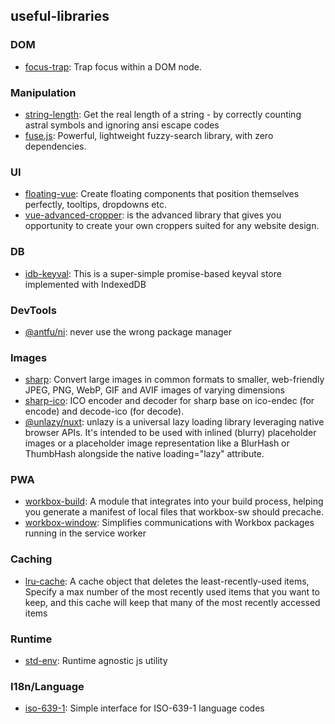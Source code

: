 ## useful-libraries

### DOM
- [focus-trap](https://www.npmjs.com/package/focus-trap): Trap focus within a DOM node.

### Manipulation
- [string-length](https://www.npmjs.com/package/string-length): Get the real length of a string - by correctly counting astral symbols and ignoring ansi escape codes
- [fuse.js](https://www.fusejs.io/): Powerful, lightweight fuzzy-search library, with zero dependencies. 

### UI
- [floating-vue](https://www.npmjs.com/package/floating-vue): Create floating components that position themselves perfectly, tooltips, dropdowns etc.
- [vue-advanced-cropper](https://www.npmjs.com/package/vue-advanced-cropper): is the advanced library that gives you opportunity to create your own croppers suited for any website design.

### DB
- [idb-keyval](https://www.npmjs.com/package/idb-keyval): This is a super-simple promise-based keyval store implemented with IndexedDB

### DevTools
- [@antfu/ni](https://www.npmjs.com/package/@antfu/ni): never use the wrong package manager

### Images
- [sharp](https://www.npmjs.com/package/sharp): Convert large images in common formats to smaller, web-friendly JPEG, PNG, WebP, GIF and AVIF images of varying dimensions
- [sharp-ico](https://www.npmjs.com/package/sharp-ico): ICO encoder and decoder for sharp base on ico-endec (for encode) and decode-ico (for decode).
- [@unlazy/nuxt](https://unlazy.byjohann.dev/guide/): unlazy is a universal lazy loading library leveraging native browser APIs. It's intended to be used with inlined (blurry) placeholder images or a placeholder image representation like a BlurHash or ThumbHash alongside the native loading="lazy" attribute.

### PWA 
- [workbox-build](https://developer.chrome.com/docs/workbox/): A module that integrates into your build process, helping you generate a manifest of local files that workbox-sw should precache.
- [workbox-window](https://developer.chrome.com/docs/workbox/): Simplifies communications with Workbox packages running in the service worker

### Caching 
- [lru-cache](https://www.npmjs.com/package/lru-cache): A cache object that deletes the least-recently-used items, Specify a max number of the most recently used items that you want to keep, and this cache will keep that many of the most recently accessed items

### Runtime 
- [std-env](https://www.npmjs.com/package/std-env): Runtime agnostic js utility

### I18n/Language
- [iso-639-1](https://www.npmjs.com/package/iso-639-1): Simple interface for ISO-639-1 language codes
